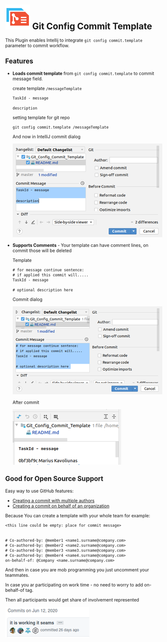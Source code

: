 # ![Git Config Commit Template](src/main/resources/META-INF/pluginIcon.svg) Git Config Commit Template

This Plugin enables Intellij to integrate `git config commit.template` parameter to commit workflow.

## Features

* **Loads commit template** from `git config commit.template` to commit message field.

    create template `/messageTemplate`
    ```
    TaskId - message
       
    description    
    ```
    setting template for git repo
    ```
    git config commit.template /messageTemplate
    ```
    And now in IntelliJ commit dialog
    
    ![Commit Dialog With Loaded Template](.github/readme/commit-dialog-with-template.png)
    
* **Supports Comments** - Your template can have comment lines, on commit those will be deleted

    Template
    ```
    # for message continue sentence: 
    # if applied this commit will.....
    TaskId - message
    
    # optional description here 
    ```
  
    Commit dialog
    
    ![Commit Dialog With Comments](.github/readme/commit-dialog-with-comments.png)
    
    After commit
    
    ![Commit Message Log](.github/readme/commit-message-log.png)
    

## Good for Open Source Support

Easy way to use GitHub features:
* [Creating a commit with multiple authors](https://docs.github.com/en/github/committing-changes-to-your-project/creating-a-commit-with-multiple-authors)
* [Creating a commit on behalf of an organization](https://docs.github.com/en/github/committing-changes-to-your-project/creating-a-commit-on-behalf-of-an-organization)

Because You can create a template with your whole team for example:
```
<this line could be empty: place for commit message>


# Co-authored-by: @member1 <name1.surname@company.com>
# Co-authored-by: @member2 <name2.surname@company.com>
# Co-authored-by: @member3 <name3.surname@company.com>
# Co-authored-by: @member4 <name4.surname@company.com>
on-behalf-of: @Company <name.surname@company.com>
```

And then in case you are mob programming you just uncomment your teammates.

In case you ar participating on work time - no need to worry to add on-behalf-of tag.

Then all participants would get share of involvement represented

![Shared Participation](.github/readme/shared-participation.png)